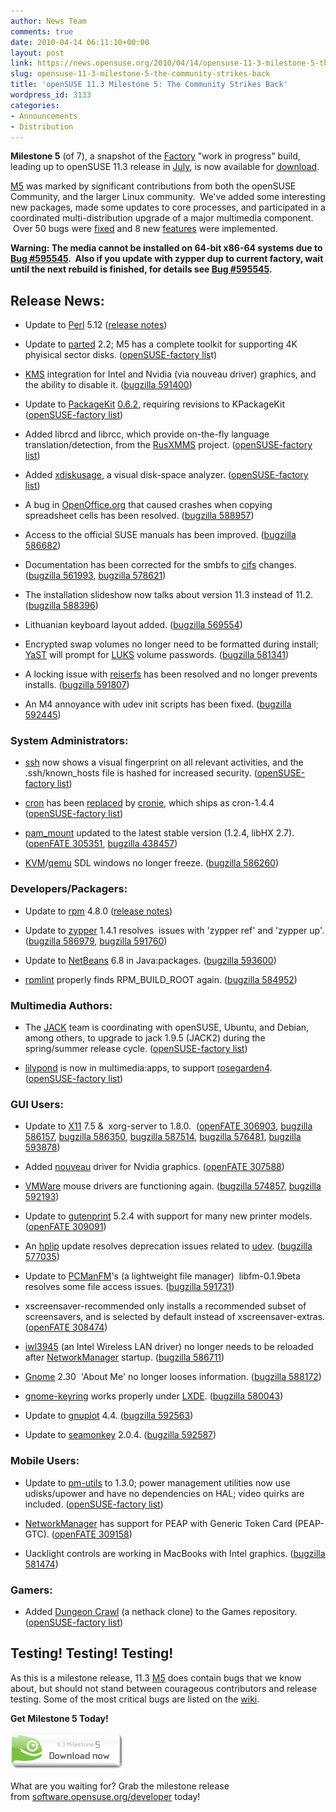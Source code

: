 ```yaml
---
author: News Team
comments: true
date: 2010-04-14 06:11:10+00:00
layout: post
link: https://news.opensuse.org/2010/04/14/opensuse-11-3-milestone-5-the-community-strikes-back/
slug: opensuse-11-3-milestone-5-the-community-strikes-back
title: 'openSUSE 11.3 Milestone 5: The Community Strikes Back'
wordpress_id: 3133
categories:
- Announcements
- Distribution
---
```


**Milestone 5** (of 7), a snapshot of the [Factory](//en.opensuse.org/Factory) "work in progress" build, leading up to openSUSE 11.3 release in [July](//en.opensuse.org/Roadmap), is now available for [download](//software.opensuse.org/developer).

[M5](//software.opensuse.org/developer) was marked by significant contributions from both the openSUSE Community, and the larger Linux community.  We've added some interesting new packages, made some updates to core processes, and participated in a coordinated multi-distribution upgrade of a major multimedia component.  Over 50 bugs were [fixed](https://bugzilla.novell.com/buglist.cgi?resolution=FIXED&chfieldto=2010-04-08&query_format=advanced&chfieldfrom=2010-03-25&bug_status=RESOLVED&product=openSUSE%2011.3) and 8 new [features](https://features.opensuse.org/query/run?search_string=&search_products[]=openSUSE-11.3&search_status[]=done&type=find&commit=Search) were implemented.

**Warning: The media cannot be installed on 64-bit x86-64 systems due to  [Bug #595545](https://bugzilla.novell.com/show_bug.cgi?id=595545).  Also if you update with zypper dup to current factory, wait until the next rebuild is finished, for details see [Bug  #595545](https://bugzilla.novell.com/show_bug.cgi?id=595545).**


## Release News:





	
  * Update to [Perl](//www.perl.org/) 5.12 ([release notes](//www.nntp.perl.org/group/perl.perl5.porters/2010/04/msg158820.html))

	
  * Update to [parted](//www.gnu.org/software/parted/) 2.2; M5 has a complete toolkit for supporting 4K phyisical sector disks. ([openSUSE-factory lis](//lists.opensuse.org/opensuse-factory/2010-04/msg00010.html)t)

	
  * [KMS](//www.phoronix.com/scan.php?page=article&item=kernel_modesetting&num=1) integration for Intel and Nvidia (via nouveau driver) graphics, and the ability to disable it. ([bugzilla 591400](https://bugzilla.novell.com/show_bug.cgi?id=591400))

	
  * Update to [PackageKit](//www.packagekit.org/) [0.6.2](//cgit.freedesktop.org/packagekit/tree/NEWS?id=b32820f514cf1acf82448a651553448d069448c8), requiring revisions to KPackageKit ([openSUSE-factory list](//lists.opensuse.org/opensuse-factory/2010-03/msg00202.html))

	
  * Added librcd and librcc, which provide on-the-fly language translation/detection, from the [RusXMMS](//rusxmms.sourceforge.net/) project. ([openSUSE-factory list](//lists.opensuse.org/opensuse-factory/2010-04/msg00020.html))

	
  * Added [xdiskusage](//xdiskusage.sourceforge.net/), a visual disk-space analyzer. ([openSUSE-factory list](//lists.opensuse.org/opensuse-factory/2010-04/msg00004.html))

	
  * A bug in [OpenOffice.org](//www.openoffice.org/) that caused crashes when copying spreadsheet cells has been resolved. ([bugzilla 588957](https://bugzilla.novell.com/show_bug.cgi?id=588957))

	
  * Access to the official SUSE manuals has been improved. ([bugzilla 586682](https://bugzilla.novell.com/show_bug.cgi?id=586682))

	
  * Documentation has been corrected for the smbfs to [cifs](//linux-cifs.samba.org/) changes. ([bugzilla 561993](https://bugzilla.novell.com/show_bug.cgi?id=561993), [bugzilla 578621](https://bugzilla.novell.com/show_bug.cgi?id=578621))

	
  * The installation slideshow now talks about version 11.3 instead of 11.2. ([bugzilla 588396](https://bugzilla.novell.com/show_bug.cgi?id=588396))

	
  * Lithuanian keyboard layout added. ([bugzilla 569554](https://bugzilla.novell.com/show_bug.cgi?id=569554))

	
  * Encrypted swap volumes no longer need to be formatted during install; [YaST](//en.opensuse.org/Yast) will prompt for [LUKS](//code.google.com/p/cryptsetup/) volume passwords. ([bugzilla 581341](https://bugzilla.novell.com/show_bug.cgi?id=581341))

	
  * A locking issue with [reiserfs](//ftp.kernel.org/pub/linux/utils/fs/reiserfs/) has been resolved and no longer prevents installs. ([bugzilla 591807](https://bugzilla.novell.com/show_bug.cgi?id=591807))

	
  * An M4 annoyance with udev init scripts has been fixed. ([bugzilla 592445](https://bugzilla.novell.com/show_bug.cgi?id=592445))<!-- more -->




### System Administrators:





	
  * [ssh](//en.opensuse.org/SSH) now shows a visual fingerprint on all relevant activities, and the .ssh/known_hosts file is hashed for increased security. ([openSUSE-factory list](//lists.opensuse.org/opensuse-factory/2010-04/msg00046.html))

	
  * [cron](//en.wikipedia.org/wiki/Cron) has been [replaced](//en.opensuse.org/Cron_replace) by [cronie](https://fedorahosted.org/cronie/), which ships as cron-1.4.4 ([openSUSE-factory list](//lists.opensuse.org/opensuse-factory/2010-04/msg00006.html))

	
  * [pam_mount](//pam-mount.sourceforge.net/) updated to the latest stable version (1.2.4, libHX 2.7). ([openFATE 305351](https://features.opensuse.org/305351), [bugzilla 438457](https://bugzilla.novell.com/show_bug.cgi?id=438457))

	
  * [KVM](//en.opensuse.org/Kvm)/[qemu](//en.opensuse.org/Qemu) SDL windows no longer freeze. ([bugzilla 586260](https://bugzilla.novell.com/show_bug.cgi?id=586260))




### Developers/Packagers:





	
  * Update to [rpm](//www.rpm.org/) 4.8.0 ([release notes](//www.rpm.org/wiki/Releases/4.8.0))

	
  * Update to [zypper](//en.opensuse.org/Zypper) 1.4.1 resolves  issues with 'zypper ref' and 'zypper up'. ([bugzilla 586979](https://bugzilla.novell.com/show_bug.cgi?id=586979), [bugzilla 591760](https://bugzilla.novell.com/show_bug.cgi?id=591760))

	
  * Update to [NetBeans](//en.opensuse.org/Netbeans) 6.8 in Java:packages. ([bugzilla 593600](https://bugzilla.novell.com/show_bug.cgi?id=593600))

	
  * [rpmlint](//rpmlint.zarb.org/cgi-bin/trac.cgi//rpmlint.zarb.org/cgi-bin/trac.cgi) properly finds RPM_BUILD_ROOT again. ([bugzilla 584952](https://bugzilla.novell.com/show_bug.cgi?id=584952))




### Multimedia Authors:





	
  * The [JACK](//jackaudio.org/) team is coordinating with openSUSE, Ubuntu, and Debian, among others, to upgrade to jack 1.9.5 (JACK2) during the spring/summer release cycle. ([openSUSE-factory list](//lists.opensuse.org/opensuse-factory/2010-04/msg00044.html))

	
  * [lilypond](//www.lilypond.org/) is now in multimedia:apps, to support [rosegarden4](//www.rosegardenmusic.com/). ([openSUSE-factory list](//lists.opensuse.org/opensuse-factory/2010-03/msg00223.html))




### GUI Users:





	
  * Update to [X11](//www.x.org/wiki/) 7.5 &  xorg-server to 1.8.0.  ([openFATE 306903](https://features.opensuse.org/306903), [bugzilla 586157](https://bugzilla.novell.com/show_bug.cgi?id=586157), [bugzilla 586350](https://bugzilla.novell.com/show_bug.cgi?id=586350), [bugzilla 587514](https://bugzilla.novell.com/show_bug.cgi?id=587514), [bugzilla 576481](https://bugzilla.novell.com/show_bug.cgi?id=576481), [bugzilla 593878](https://bugzilla.novell.com/show_bug.cgi?id=593878))

	
  * Added [nouveau](//nouveau.freedesktop.org/wiki/) driver for Nvidia graphics. ([openFATE 307588](https://features.opensuse.org/307588))

	
  * [VMWare](//www.vmware.com/) mouse drivers are functioning again. ([bugzilla 574857](https://bugzilla.novell.com/show_bug.cgi?id=574857), [bugzilla 592193](https://bugzilla.novell.com/show_bug.cgi?id=592193))

	
  * Update to [gutenprint](//gimp-print.sourceforge.net/) 5.2.4 with support for many new printer models. ([openFATE 309091](https://features.opensuse.org/309091))

	
  * An [hplip](//hplipopensource.com/) update resolves deprecation issues related to [udev](//www.kernel.org/pub/linux/utils/kernel/hotplug/udev.html). ([bugzilla 577035](https://bugzilla.novell.com/show_bug.cgi?id=577035))

	
  * Update to [PCManFM](//pcmanfm.sourceforge.net/)'s (a lightweight file manager)  libfm-0.1.9beta resolves some file access issues. ([bugzilla 591731](https://bugzilla.novell.com/show_bug.cgi?id=591731))

	
  * xscreensaver-recommended only installs a recommended subset of screensavers, and is selected by default instead of xscreensaver-extras. ([openFATE ﻿﻿308474](https://features.opensuse.org/308474))

	
  * [iwl3945](//wireless.kernel.org/en/users/Drivers/iwl3945) (an Intel Wireless LAN driver) no longer needs to be reloaded after [NetworkManager](//www.gnome.org/projects/NetworkManager/) startup. ([bugzilla 586711](https://bugzilla.novell.com/show_bug.cgi?id=586711))

	
  * [Gnome](//en.opensuse.org/Gnome) 2.30  'About Me' no longer looses information. ([bugzilla 588172](https://bugzilla.novell.com/show_bug.cgi?id=588172))

	
  * [gnome-keyring](//live.gnome.org/GnomeKeyring) works properly under [LXDE](//en.opensuse.org/Lxde). ([bugzilla 580043](https://bugzilla.novell.com/show_bug.cgi?id=580043))

	
  * Update to [gnuplot](//www.gnuplot.info/) 4.4. ([bugzilla 592563](https://bugzilla.novell.com/show_bug.cgi?id=592563))

	
  * Update to [seamonkey](//en.opensuse.org/Seamonkey) 2.0.4. ([bugzilla 592587](https://bugzilla.novell.com/show_bug.cgi?id=592587))




### Mobile Users:





	
  * Update to [pm-utils](//en.opensuse.org/Pm-utils) to 1.3.0; power management utilities now use udisks/upower and have no dependencies on HAL; video quirks are included. ([openSUSE-factory list](//lists.opensuse.org/opensuse-factory/2010-04/msg00008.html))

	
  * [NetworkManager](//www.gnome.org/projects/NetworkManager/) has support for PEAP with Generic Token Card (PEAP-GTC). ([openFATE 309158](https://features.opensuse.org/309158))

	
  * Uacklight controls are working in MacBooks with Intel graphics. ([bugzilla 581474](https://bugzilla.novell.com/show_bug.cgi?id=581474))




### Gamers:





	
  * Added [Dungeon Crawl](//www.dungeoncrawl.org/) (a nethack clone) to the Games repository. ([openSUSE-factory list](//lists.opensuse.org/opensuse-factory/2010-04/msg00002.html))




## Testing! Testing! Testing!


As this is a milestone release, 11.3 [M5](//software.opensuse.org/developer) does contain bugs that we know about, but should not stand between courageous contributors and release testing. Some of the most critical bugs are listed on the [wiki](//en.opensuse.org/Bugs:Most_Annoying_Bugs_11.3_dev#openSUSE_11.3_Milestone_5).

**Get Milestone 5 Today!**


[![Get openSUSE 11.3 Milestone 5 now!](/wp-content/uploads/2010/04/milestone5_113.png)](//software.opensuse.org/developer)




[](/wp-content/uploads/2010/02/milestone2_113.png)What are you waiting for? Grab the milestone release from [software.opensuse.org/developer](//software.opensuse.org/developer) today!
